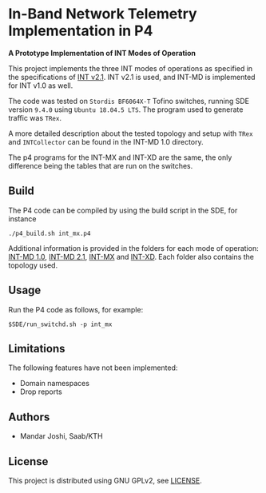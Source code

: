 # In-Band Network Telemetry Implementation in P4

**A Prototype Implementation of INT Modes of Operation**

This project implements the three INT modes of operations as specified in the specifications of [INT v2.1](https://github.com/p4lang/p4-applications/blob/master/docs/INT_v2_1.pdf). INT v2.1 is used, and INT-MD is implemented for INT v1.0 as well.

The code was tested on `Stordis BF6064X-T` Tofino switches, running SDE version `9.4.0` using `Ubuntu 18.04.5 LTS`. The program used to generate traffic was `TRex`.

A more detailed description about the tested topology and setup with `TRex` and `INTCollector` can be found in the INT-MD 1.0 directory. 

The p4 programs for the INT-MX and INT-XD are the same, the only difference being the tables that are run on the switches. 

## Build

The P4 code can be compiled by using the build script in the SDE, for instance
```
./p4_build.sh int_mx.p4
```

Additional information is provided in the folders for each mode of operation: [INT-MD 1.0](int-md-1-0/README.md), [INT-MD 2.1](int-md-2-1/README.md), [INT-MX](int-mx/README.md) and [INT-XD](int-xd/README.md). Each folder also contains the topology used. 

## Usage

Run the P4 code as follows, for example:
```
$SDE/run_switchd.sh -p int_mx
```

## Limitations

The following features have not been implemented:
- Domain namespaces
- Drop reports

## Authors

- Mandar Joshi, Saab/KTH

## License

This project is distributed using GNU GPLv2, see [LICENSE](LICENSE).
